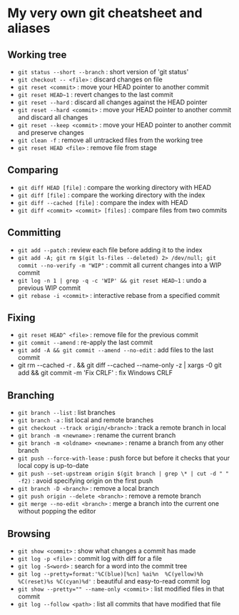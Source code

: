 My very own git cheatsheet and aliases
======================================

Working tree
------------

- `git status --short --branch` : short version of 'git status'
- `git checkout -- <file>` : discard changes on file
- `git reset <commit>` : move your HEAD pointer to another commit
- `git reset HEAD~1` : revert changes to the last commit
- `git reset --hard` : discard all changes against the HEAD pointer
- `git reset --hard <commit>` : move your HEAD pointer to another commit and discard all changes
- `git reset --keep <commit>` : move your HEAD pointer to another commit and preserve changes
- `git clean -f` : remove all untracked files from the working tree
- `git reset HEAD <file>` : remove file from stage

Comparing
---------

- `git diff HEAD [file]` : compare the working directory with HEAD
- `git diff [file]` : compare the working directory with the index
- `git diff --cached [file]` : compare the index with HEAD
- `git diff <commit> <commit> [files]` : compare files from two commits

Committing
----------

- `git add --patch` : review each file before adding it to the index
- `git add -A; git rm $(git ls-files --deleted) 2> /dev/null; git commit --no-verify -m "WIP"` : commit all current changes into a WIP commit
- `git log -n 1 | grep -q -c 'WIP' && git reset HEAD~1` : undo a previous WIP commit
- `git rebase -i <commit>` : interactive rebase from a specified commit

Fixing
------

- `git reset HEAD^ <file>` : remove file for the previous commit
- `git commit --amend` : re-apply the last commit
- `git add -A && git commit --amend --no-edit` : add files to the last commit
- git rm --cached -r . && git diff --cached --name-only -z | xargs -0 git add && git commit -m 'Fix CRLF' : fix Windows CRLF

Branching
---------

- `git branch --list` : list branches
- `git branch -a` : list local and remote branches
- `git checkout --track origin/<branch>` : track a remote branch in local
- `git branch -m <newname>` : rename the current branch
- `git branch -m <oldname> <newname>` : rename a branch from any other branch
- `git push --force-with-lease` : push force but before it checks that your local copy is up-to-date
- `git push --set-upstream origin $(git branch | grep \* | cut -d " " -f2)` : avoid specifying origin on the first push
- `git branch -D <branch>` : remove a local branch
- `git push origin --delete <branch>` : remove a remote branch
- `git merge --no-edit <branch>` : merge a branch into the current one without popping the editor

Browsing
--------

- `git show <commit>` : show what changes a commit has made
- `git log -p <file>` : commit log with diff for a file
- `git log -S<word>` : search for a word into the commit tree
- `git log --pretty=format:'%C(blue)[%cn] %ai%n  %C(yellow)%h %C(reset)%s %C(cyan)%d'` : beautiful and easy-to-read commit log
- `git show --pretty="" --name-only <commit>` : list modified files in that commit
- `git log --follow <path>` : list all commits that have modified that file
